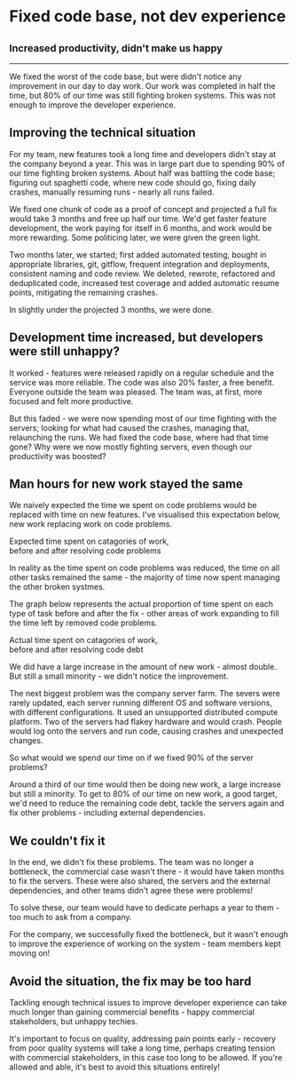 <script src="https://cdnjs.cloudflare.com/ajax/libs/Chart.js/2.9.4/Chart.min.js"></script>
<script src="https://cdnjs.cloudflare.com/ajax/libs/patternomaly/1.3.2/patternomaly.js"></script>
<script src="fix_code_base_not_dev_exp/bar_chart.js"></script>

# Fixed code base, not dev experience

## <small>Increased productivity, didn't make us happy</small>

___

We fixed the worst of the code base, but were didn't notice any improvement in our day to day work. Our work was completed in half the time, but 80% of our time was still fighting broken systems. This was not enough to improve the developer experience.

## Improving the technical situation

For my team, new features took a long time and developers didn't stay at the company beyond a year. This was in large part due to spending 90% of our time fighting broken systems. About half was battling the code base; figuring out spaghetti code, where new code should go, fixing daily crashes, manually resuming runs - nearly all runs failed.

We fixed one chunk of code as a proof of concept and projected a full fix would take 3 months and free up half our time. We'd get faster feature development, the work paying for itself in 6 months, and work would be more rewarding. Some politicing later, we were given the green light.

Two months later, we started; first added automated testing, bought in appropriate libraries, git, gitflow, frequent integration and deployments, consistent naming and code review. We deleted, rewrote, refactored and deduplicated code, increased test coverage and added automatic resume points, mitigating the remaining crashes.

In slightly under the projected 3 months, we were done.

## Development time increased, but developers were still unhappy?

It worked - features were released rapidly on a regular schedule and the service was more reliable. The code was also 20% faster, a free benefit. Everyone outside the team was pleased. The team was, at first, more focused and felt more productive. 

But this faded - we were now spending most of our time fighting with the servers; looking for what had caused the crashes, managing that, relaunching the runs. We had fixed the code base, where had that time gone? Why were we now mostly fighting servers, even though our productivity was boosted?

## Man hours for new work stayed the same

We naively expected the time we spent on code problems would be replaced with time on new features. I've visualised this expectation below, new work replacing work on code problems.

<p class=plot-title>Expected time spent on catagories of work, <br>before and after resolving code problems</p>

<canvas id="bar_expected" class="plot"></canvas>
<script>draw_chart("bar_expected", 'After (Expected)', [40, 40], [50, 5], [10, 55])</script>

In reality as the time spent on code problems was reduced, the time on all other tasks remained the same - the majority of time now spent managing the other broken systmes.

The graph below represents the actual proportion of time spent on each type of task before and after the fix - other areas of work expanding to fill the time left by removed code problems.

<p class=plot-title>Actual time spent on catagories of work, <br>before and after resolving code debt</p>
<canvas id="bar_actual" class="plot"></canvas>
<script>draw_chart("bar_actual", 'After (Actual)', [40, 73], [50, 9], [10, 18])</script>

We did have a large increase in the amount of new work - almost double. But still a small minority - we didn't notice the improvement.

The next biggest problem was the company server farm. The severs were rarely updated, each server running different OS and software versions, with different configurations. It used an unsupported distributed compute platform. Two of the servers had flakey hardware and would crash. People would log onto the servers and run code, causing crashes and unexpected changes.

So what would we spend our time on if we fixed 90% of the server problems?

<canvas id="bar_servers" class="plot"></canvas>
<script>draw_chart("bar_servers", 'After (Projected)', [18, 36], [9, 18], [18, 36], [55, 10])</script>

Around a third of our time would then be doing new work, a large increase but still a minority. To get to 80% of our time on new work, a good target, we'd need to reduce the remaining code debt, tackle the servers again and fix other problems - including external dependencies.

## We couldn't fix it

In the end, we didn't fix these problems. The team was no longer a bottleneck, the commercial case wasn't there - it would have taken months to fix the servers. These were also shared, the servers and the external dependencies, and other teams didn't agree these were problems!

To solve these, our team would have to dedicate perhaps a year to them - too much to ask from a company. 

For the company, we successfully fixed the bottleneck, but it wasn't enough to improve the experience of working on the system - team members kept moving on!

## Avoid the situation, the fix may be too hard

Tackling enough technical issues to improve developer experience can take much longer than gaining commercial benefits - happy commercial stakeholders, but unhappy techies.

It's important to focus on quality, addressing pain points early - recovery from poor quality systems will take a long time, perhaps creating tension with commercial stakeholders, in this case too long to be allowed. If you're allowed and able, it's best to avoid this situations entirely!
